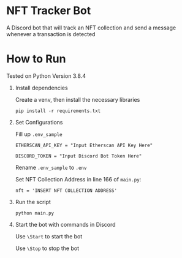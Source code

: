 # NFT Tracker Bot

A Discord bot that will track an NFT collection and send a message whenever a transaction is detected

# How to Run

Tested on Python Version 3.8.4

1.  Install dependencies

    Create a venv, then install the necessary libraries

    `pip install -r requirements.txt`


2. Set Configurations

    Fill up `.env_sample`
    ``` 
    ETHERSCAN_API_KEY = "Input Etherscan API Key Here"

    DISCORD_TOKEN = "Input Discord Bot Token Here"
    ```
    Rename `.env_sample` to `.env`


    Set NFT Collection Address in line 166 of `main.py`:

    `nft = 'INSERT NFT COLLECTION ADDRESS'`


3. Run the script

    `python main.py`

4. Start the bot with commands in Discord

    Use `\Start` to start the bot

    Use `\Stop` to stop the bot